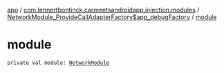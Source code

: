 [app](../../index.md) / [com.lennertbontinck.carmeetsandroidapp.injection.modules](../index.md) / [NetworkModule_ProvideCallAdapterFactory$app_debugFactory](index.md) / [module](./module.md)

# module

`private val module: `[`NetworkModule`](../-network-module/index.md)